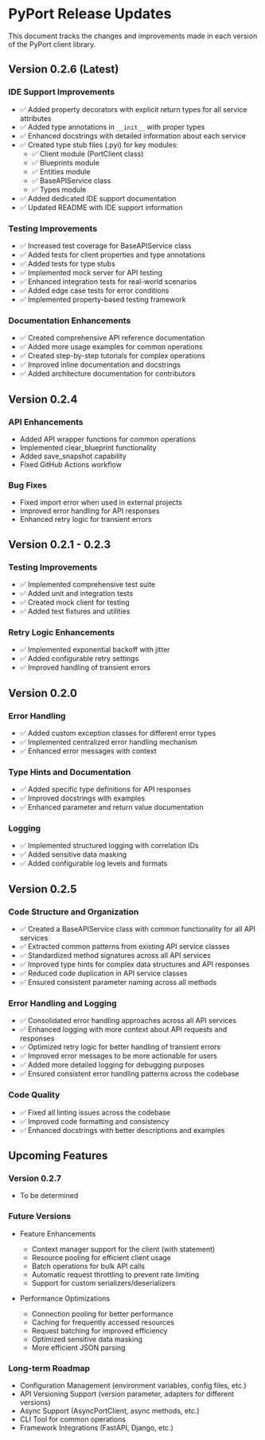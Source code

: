 # PyPort Release Updates

This document tracks the changes and improvements made in each version of the PyPort client library.

## Version 0.2.6 (Latest)

### IDE Support Improvements
- ✅ Added property decorators with explicit return types for all service attributes
- ✅ Added type annotations in `__init__` with proper types
- ✅ Enhanced docstrings with detailed information about each service
- ✅ Created type stub files (.pyi) for key modules:
  - ✅ Client module (PortClient class)
  - ✅ Blueprints module
  - ✅ Entities module
  - ✅ BaseAPIService class
  - ✅ Types module
- ✅ Added dedicated IDE support documentation
- ✅ Updated README with IDE support information

### Testing Improvements
- ✅ Increased test coverage for BaseAPIService class
- ✅ Added tests for client properties and type annotations
- ✅ Added tests for type stubs
- ✅ Implemented mock server for API testing
- ✅ Enhanced integration tests for real-world scenarios
- ✅ Added edge case tests for error conditions
- ✅ Implemented property-based testing framework

### Documentation Enhancements
- ✅ Created comprehensive API reference documentation
- ✅ Added more usage examples for common operations
- ✅ Created step-by-step tutorials for complex operations
- ✅ Improved inline documentation and docstrings
- ✅ Added architecture documentation for contributors

## Version 0.2.4

### API Enhancements
- Added API wrapper functions for common operations
- Implemented clear_blueprint functionality
- Added save_snapshot capability
- Fixed GitHub Actions workflow

### Bug Fixes
- Fixed import error when used in external projects
- Improved error handling for API responses
- Enhanced retry logic for transient errors

## Version 0.2.1 - 0.2.3

### Testing Improvements
- ✅ Implemented comprehensive test suite
- ✅ Added unit and integration tests
- ✅ Created mock client for testing
- ✅ Added test fixtures and utilities

### Retry Logic Enhancements
- ✅ Implemented exponential backoff with jitter
- ✅ Added configurable retry settings
- ✅ Improved handling of transient errors

## Version 0.2.0

### Error Handling
- ✅ Added custom exception classes for different error types
- ✅ Implemented centralized error handling mechanism
- ✅ Enhanced error messages with context

### Type Hints and Documentation
- ✅ Added specific type definitions for API responses
- ✅ Improved docstrings with examples
- ✅ Enhanced parameter and return value documentation

### Logging
- ✅ Implemented structured logging with correlation IDs
- ✅ Added sensitive data masking
- ✅ Added configurable log levels and formats

## Version 0.2.5

### Code Structure and Organization
- ✅ Created a BaseAPIService class with common functionality for all API services
- ✅ Extracted common patterns from existing API service classes
- ✅ Standardized method signatures across all API services
- ✅ Improved type hints for complex data structures and API responses
- ✅ Reduced code duplication in API service classes
- ✅ Ensured consistent parameter naming across all methods

### Error Handling and Logging
- ✅ Consolidated error handling approaches across all API services
- ✅ Enhanced logging with more context about API requests and responses
- ✅ Optimized retry logic for better handling of transient errors
- ✅ Improved error messages to be more actionable for users
- ✅ Added more detailed logging for debugging purposes
- ✅ Ensured consistent error handling patterns across the codebase

### Code Quality
- ✅ Fixed all linting issues across the codebase
- ✅ Improved code formatting and consistency
- ✅ Enhanced docstrings with better descriptions and examples

## Upcoming Features

### Version 0.2.7
- To be determined

### Future Versions
- Feature Enhancements
  - Context manager support for the client (with statement)
  - Resource pooling for efficient client usage
  - Batch operations for bulk API calls
  - Automatic request throttling to prevent rate limiting
  - Support for custom serializers/deserializers

- Performance Optimizations
  - Connection pooling for better performance
  - Caching for frequently accessed resources
  - Request batching for improved efficiency
  - Optimized sensitive data masking
  - More efficient JSON parsing

### Long-term Roadmap
- Configuration Management (environment variables, config files, etc.)
- API Versioning Support (version parameter, adapters for different versions)
- Async Support (AsyncPortClient, async methods, etc.)
- CLI Tool for common operations
- Framework Integrations (FastAPI, Django, etc.)
